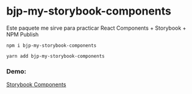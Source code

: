 # bjp-my-storybook-components

Este paquete me sirve para practicar React Components + Storybook + NPM Publish

```
npm i bjp-my-storybook-components

yarn add bjp-my-storybook-components

```
### Demo:
[Storybook Components](https://bryanpf.github.io/sb-components/?path=/story/ui-mylabel--basic)